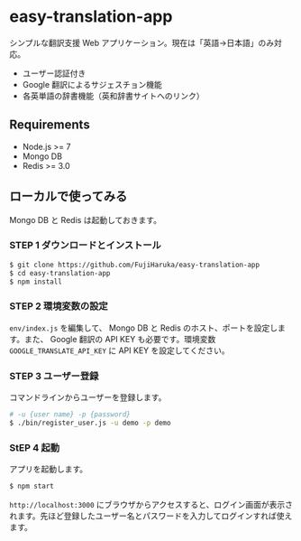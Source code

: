 # easy-translation-app

シンプルな翻訳支援 Web アプリケーション。現在は「英語→日本語」のみ対応。

+ ユーザー認証付き
+ Google 翻訳によるサジェスチョン機能
+ 各英単語の辞書機能（英和辞書サイトへのリンク）

## Requirements

+ Node.js >= 7
+ Mongo DB
+ Redis >= 3.0

## ローカルで使ってみる

Mongo DB と Redis は起動しておきます。

### STEP 1 ダウンロードとインストール

```sh
$ git clone https://github.com/FujiHaruka/easy-translation-app
$ cd easy-translation-app
$ npm install
```

### STEP 2 環境変数の設定

`env/index.js` を編集して、 Mongo DB と Redis のホスト、ポートを設定します。また、 Google 翻訳の API KEY も必要です。環境変数 `GOOGLE_TRANSLATE_API_KEY` に API KEY を設定してください。

### STEP 3 ユーザー登録

コマンドラインからユーザーを登録します。

```sh
# -u {user name} -p {password}
$ ./bin/register_user.js -u demo -p demo
```

### StEP 4 起動

アプリを起動します。

```sh
$ npm start
```

`http://localhost:3000` にブラウザからアクセスすると、ログイン画面が表示されます。先ほど登録したユーザー名とパスワードを入力してログインすれば使えます。
